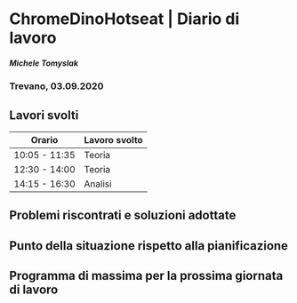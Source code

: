 

# ChromeDinoHotseat | Diario di lavoro
##### Michele Tomyslak
### Trevano, 03.09.2020

## Lavori svolti


|Orario        |Lavoro svolto                 |
|--------------|------------------------------|
|10:05 - 11:35   |Teoria          |
|12:30 - 14:00 |Teoria     |
|14:15 - 16:30           | Analisi                           |

##  Problemi riscontrati e soluzioni adottate


##  Punto della situazione rispetto alla pianificazione


## Programma di massima per la prossima giornata di lavoro
